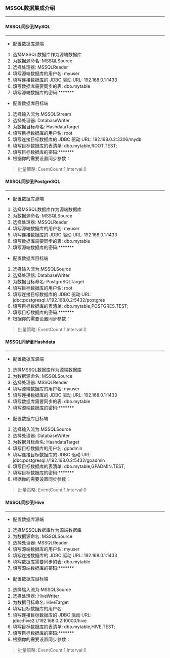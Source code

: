 ### MSSQL数据集成介绍
____________________________

#### MSSQL同步到MySQL
____________________________

* 配置数据库源端

1. 选择MSSQL数据库作为源端数据库
2. 为数据源命名: MSSQLSource
3. 选择处理器: MSSQLReader
4. 填写源端数据库的用户名: myuser
5. 填写连接数据库的 JDBC 驱动 URL: 192.168.0.1:1433
6. 填写数据库需要同步的表: dbo.mytable
7. 填写源端数据库的密码:*******

* 配置数据库目标端

1. 选择输入流为:MSSQLStream
2. 选择处理器: DatabaseWriter
3. 为数据目标命名: HashdataTarget
4. 填写目标数据库的用户名: root
5. 填写连接目标数据库的 JDBC 驱动 URL: 192.168.0.2:3306/mydb
6. 填写目标数据库的表清单: dbo.mytable,ROOT.TEST;
7. 填写目标数据库的密码:*******
8. 根据你的需要设置同步参数：

> 批量策略: EventCount:1,Interval:0


#### MSSQL同步到PostgreSQL
____________________________

* 配置数据库源端

1. 选择MSSQL数据库作为源端数据库
2. 为数据源命名: MSSQLSource
3. 选择处理器: MSSQLReader
4. 填写源端数据库的用户名: myuser
5. 填写连接数据库的 JDBC 驱动 URL: 192.168.0.1:1433
6. 填写数据库需要同步的表: dbo.mytable
7. 填写源端数据库的密码:*******


* 配置数据库目标端

1. 选择输入流为:MSSQLSource
2. 选择处理器: DatabaseWriter
3. 为数据目标命名: PostgreSQLTarget
4. 填写目标数据库的用户名: root
5. 填写连接目标数据库的 JDBC 驱动 URL: jdbc:postgresql://192.168.0.2:5432/postgres
6. 填写目标数据库的表清单: dbo.mytable,POSTGRES.TEST;
7. 填写目标数据库的密码:*******
8. 根据你的需要设置同步参数：

> 批量策略: EventCount:1,Interval:0





#### MSSQL同步到Hashdata
____________________________

* 配置数据库源端

1. 选择MSSQL数据库作为源端数据库
2. 为数据源命名: MSSQLSource
3. 选择处理器: MSSQLReader
4. 填写源端数据库的用户名: myuser
5. 填写连接数据库的 JDBC 驱动 URL: 192.168.0.1:1433
6. 填写数据库需要同步的表: dbo.mytable
7. 填写源端数据库的密码:*******


* 配置数据库目标端

1. 选择输入流为:MSSQLSource
2. 选择处理器: DatabaseWriter
3. 为数据目标命名: HashdataTarget
4. 填写目标数据库的用户名: gpadmin
5. 填写连接目标数据库的 JDBC 驱动 URL: jdbc:postgresql://192.168.0.2:5432/gpadmin
6. 填写目标数据库的表清单: dbo.mytable,GPADMIN.TEST;
7. 填写目标数据库的密码:*******
8. 根据你的需要设置同步参数：

> 批量策略: EventCount:1,Interval:0


#### MSSQL同步到Hive
____________________________

* 配置数据库源端

1. 选择MSSQL数据库作为源端数据库
2. 为数据源命名: MSSQLSource
3. 选择处理器: MSSQLReader
4. 填写源端数据库的用户名: myuser
5. 填写连接数据库的 JDBC 驱动 URL: 192.168.0.1:1433
6. 填写数据库需要同步的表: dbo.mytable
7. 填写源端数据库的密码:*******


* 配置数据库目标端

1. 选择输入流为:MSSQLSource
2. 选择处理器: HiveWriter
3. 为数据目标命名: HiveTarget
4. 填写目标数据库的用户名: 
5. 填写连接目标数据库的 JDBC 驱动 URL: jdbc:hive2://192.168.0.2:10000/hive
6. 填写目标数据库的表清单: dbo.mytable,HIVE.TEST;
7. 填写目标数据库的密码:*******
8. 根据你的需要设置同步参数：

> 批量策略: EventCount:1,Interval:0



